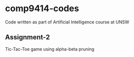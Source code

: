 # comp9414-codes
Code written as part of Artificial Intelligence course at UNSW

## Assignment-2
Tic-Tac-Toe game using alpha-beta pruning
